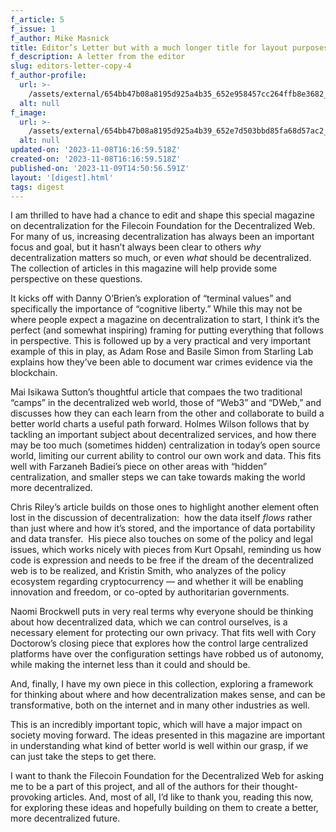 ```yaml
---
f_article: 5
f_issue: 1
f_author: Mike Masnick
title: Editor’s Letter but with a much longer title for layout purposes Copy 4
f_description: A letter from the editor
slug: editors-letter-copy-4
f_author-profile:
  url: >-
    /assets/external/654bb47b08a8195d925a4b35_652e958457cc264ffb8e3682_cool-profile-picture-87h46gcobjl5e4xu.jpeg
  alt: null
f_image:
  url: >-
    /assets/external/654bb47b08a8195d925a4b39_652e7d503bbd85fa68d57ac2_image4.jpeg
  alt: null
updated-on: '2023-11-08T16:16:59.518Z'
created-on: '2023-11-08T16:16:59.518Z'
published-on: '2023-11-09T14:50:56.591Z'
layout: '[digest].html'
tags: digest
---
```


I am thrilled to have had a chance to edit and shape this special magazine on decentralization for the Filecoin Foundation for the Decentralized Web. For many of us, increasing decentralization has always been an important focus and goal, but it hasn’t always been clear to others _why_ decentralization matters so much, or even _what_ should be decentralized. The collection of articles in this magazine will help provide some perspective on these questions.

It kicks off with Danny O’Brien’s exploration of “terminal values” and specifically the importance of “cognitive liberty.” While this may not be where people expect a magazine on decentralization to start, I think it’s the perfect (and somewhat inspiring) framing for putting everything that follows in perspective. This is followed up by a very practical and very important example of this in play, as Adam Rose and Basile Simon from Starling Lab explains how they’ve been able to document war crimes evidence via the blockchain. 

Mai Isikawa Sutton’s thoughtful article that compaes the two traditional “camps” in the decentralized web world, those of “Web3” and “DWeb,” and discusses how they can each learn from the other and collaborate to build a better world charts a useful path forward. Holmes Wilson follows that by tackling an important subject about decentralized services, and how there may be too much (sometimes hidden) centralization in today’s open source world, limiting our current ability to control our own work and data. This fits well with Farzaneh Badiei’s piece on other areas with “hidden” centralization, and smaller steps we can take towards making the world more decentralized.

Chris Riley’s article builds on those ones to highlight another element often lost in the discussion of decentralization:  how the data itself _flows_ rather than just where and how it’s stored, and the importance of data portability and data transfer.  His piece also touches on some of the policy and legal issues, which works nicely with pieces from Kurt Opsahl, reminding us how code is expression and needs to be free if the dream of the decentralized web is to be realized, and Kristin Smith, who analyzes of the policy ecosystem regarding cryptocurrency — and whether it will be enabling innovation and freedom, or co-opted by authoritarian governments.

Naomi Brockwell puts in very real terms why everyone should be thinking about how decentralized data, which we can control ourselves, is a necessary element for protecting our own privacy. That fits well with Cory Doctorow’s closing piece that explores how the control large centralized platforms have over the configuration settings have robbed us of autonomy, while making the internet less than it could and should be.

And, finally, I have my own piece in this collection, exploring a framework for thinking about where and how decentralization makes sense, and can be transformative, both on the internet and in many other industries as well.

This is an incredibly important topic, which will have a major impact on society moving forward. The ideas presented in this magazine are important in understanding what kind of better world is well within our grasp, if we can just take the steps to get there.

I want to thank the Filecoin Foundation for the Decentralized Web for asking me to be a part of this project, and all of the authors for their thought-provoking articles. And, most of all, I’d like to thank you, reading this now, for exploring these ideas and hopefully building on them to create a better, more decentralized future.
